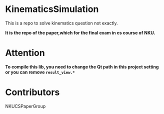 # KinematicsSimulation
This is a repo to solve kinematics question not exactly.

**It is the repo of the paper,which for the final exam in cs course of NKU.**

# Attention

**To compile this lib, you need to change the Qt path in this project setting or you can remove `result_view.*`**

# Contributors
NKUCSPaperGroup
